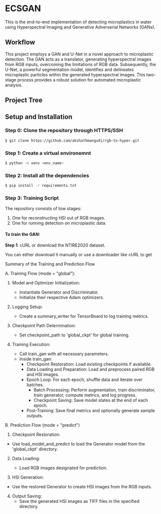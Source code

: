 # ECSGAN
This is the end-to-end implementation of detecting microplastics in water using Hyperspectral Imaging and Generative Adverserial Networks (GANs).

## Workflow

This project employs a GAN and U-Net in a novel approach to microplastic detection. The GAN acts as a translator, generating hyperspectral images from RGB inputs, overcoming the limitations of RGB data. Subsequently, the U-Net, a powerful segmentation model, identifies and delineates microplastic particles within the generated hyperspectral images. This two-stage process provides a robust solution for automated microplastic analysis.

## Project Tree

## Setup and Installation
### Step 0: Clone the repository through HTTPS/SSH
```bash
$ git clone https://github.com/akshathmangudi/rgb-to-hyper.git
```

### Step 1: Create a virtual environemnt 
```bash
$ python -m venv <env_name>
```

### Step 2: Install all the dependencies 
```bash
$ pip install -r requirements.txt
```

### Step 3: Training Script

The repository consists of tow stages:
1. One for reconstructing HSI out of RGB images. 
2. One for running detection on microplastic data. 

#### To train the GAN: 
**Step 1**: cURL or download the NTIRE2020 dataset. 

You can either download it manually or use a downloader like cURL to get 


Summary of the Training and Prediction Flow

A. Training Flow (mode = "global"):

1. Model and Optimizer Initialization:
   - Instantiate Generator and Discriminator.
   - Initialize their respective Adam optimizers.

2. Logging Setup:
   - Create a summary_writer for TensorBoard to log training metrics.

3. Checkpoint Path Determination:
     - Set checkpoint_path to 'global_ckpt' for global training.

4. Training Execution:
   - Call train_gan with all necessary parameters.
   - Inside train_gan:
     - Checkpoint Restoration: Load existing checkpoints if available.
     - Data Loading and Preparation: Load and preprocess paired RGB and HSI images.
     - Epoch Loop: For each epoch, shuffle data and iterate over batches.
       - Batch Processing: Perform augmentation, train discriminator, train generator, compute metrics, and log progress.
       - Checkpoint Saving: Save model states at the end of each epoch.
     - Post-Training: Save final metrics and optionally generate sample outputs.


B. Prediction Flow (mode = "predict")

1. Checkpoint Restoration:
  - Use load_model_and_predict to load the Generator model from the 'global_ckpt' directory.

2. Data Loading:
   - Load RGB images designated for prediction.

3. HSI Generation:
  - Use the restored Generator to create HSI images from the RGB inputs.

4. Output Saving:
   - Save the generated HSI images as TIFF files in the specified directory.
